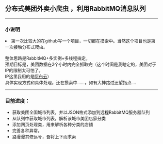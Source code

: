 <h2>分布式美团外卖小爬虫 ，利用RabbitMQ消息队列</h2>
<hr></hr>
<h3>小说明</h3>
	<li>第一次比较大的在github写一个项目，一切都在摸索中。当然这个项目也是第一次接触分布式爬虫。</li><br>
		整体思路是RabbitMQ+多实例+多线程搞定。
	<br>
		预期目标是，美团数据在2个小时内完全抓取完（这个时间是我瞎定的，美团对于IP的限制太可怕了。
	<br>IP这里我用的是<a href ="https://www.abuyun.com/">阿布云</a>）
	<br>具体实现方式和具体处理，还在摸索中......，如有大神路过还望指点....

<hr></hr>
<h3>目前进度：</h3>

* 获取美团全国城市列表，并以JSON格式添加到远程RabbitMQ服务器队列<br>
* 从队列中获取城市列表，解析该城市美团店家分类<br>
* 添加网页处理类，用来解析各种分类的店铺
* 完善各种异常，
* 路漫漫其修远兮，吾将上下而求索


